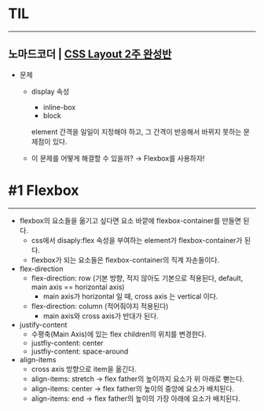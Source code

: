 # **TIL**

---

## **노마드코더 | [CSS Layout 2주 완성반](https://nomadcoders.co/css-layout-masterclass/)**

- 문제
    - display 속성
        - inline-box
        - block

        element 간격을 일일이 지정해야 하고, 그 간격이 반응해서 바뀌지 못하는 문제점이 있다.

    - 이 문제를 어떻게 해결할 수 있을까? → Flexbox를 사용하자!

# #1 Flexbox

---

- flexbox의 요소들을 옮기고 싶다면 요소 바깥에 flexbox-container를 만들면 된다.
    - css에서 disaply:flex 속성을 부여하는 element가 flexbox-container가 된다.
    - flexbox가 되는 요소들은 flexbox-container의 직계 자손들이다.
- flex-direction
    - flex-direction: row (기본 방향, 적지 않아도 기본으로 적용된다, default, main axis == horizontal axis)
        - main axis가 horizontal 일 때, cross axis 는 vertical 이다.
    - flex-direction: column (적어줘야지 적용된다)
        - main axis와 cross axis가 반대가 된다.
- justify-content
    - 수평축(Main Axis)에 있는 flex children의 위치를 변경한다.
    - justfiy-content: center
    - justfiy-content: space-around
- align-items
    - cross axis 방향으로 item을 옮긴다.
    - align-items: stretch → flex father의 높이까지 요소가 위 아래로 뻗는다.
    - align-items: center → flex father의 높이의 중앙에 요소가 배치된다.
    - align-items: end → flex father의 높이의 가장 아래에 요소가 배치된다.